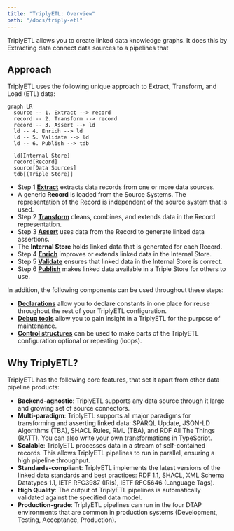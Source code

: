 ```yaml
---
title: "TriplyETL: Overview"
path: "/docs/triply-etl"
---
```


TriplyETL allows you to create linked data knowledge graphs.
It does this by Extracting data connect data sources to a pipelines that 

## Approach

TriplyETL uses the following unique approach to Extract, Transform, and Load (ETL) data:

```mermaid
graph LR
  source -- 1. Extract --> record
  record -- 2. Transform --> record
  record -- 3. Assert --> ld
  ld -- 4. Enrich --> ld
  ld -- 5. Validate --> ld
  ld -- 6. Publish --> tdb

  ld[Internal Store]
  record[Record]
  source[Data Sources]
  tdb[(Triple Store)]
```

- Step 1 [**Extract**](/docs/triply-etl/extract) extracts data records from one or more data sources.
- A generic **Record** is loaded from the Source Systems.  The representation of the Record is independent of the source system that is used.
- Step 2 [**Transform**](/docs/triply-etl/transform) cleans, combines, and extends data in the Record representation.
- Step 3 [**Assert**](/docs/triply-etl/assert) uses data from the Record to generate linked data assertions.
- The **Internal Store** holds linked data that is generated for each Record.
- Step 4 [**Enrich**](/docs/triply-etl/enrich) improves or extends linked data in the Internal Store.
- Step 5 [**Validate**](/docs/triply-etl/validate) ensures that linked data in the Internal Store is correct.
- Step 6 [**Publish**](/docs/triply-etl/publish) makes linked data available in a Triple Store for others to use.

In addition, the following components can be used throughout these steps:

- [**Declarations**](/docs/triply-etl/declare) allow you to declare constants in one place for reuse throughout the rest of your TriplyETL configuration.
- [**Debug tools**](/docs/triply-etl/debug) allow you to gain insight in a TriplyETL for the purpose of maintenance.
- [**Control structures**](/docs/triply-etl/control) can be used to make parts of the TriplyETL configuration optional or repeating (loops).


<!-- TODO
## Reference

The following pages document all TriplyETL features and configuration options:

- [**Source Connectors**](/docs/triply-etl/source-connectors) allows your TriplyETL pipeline to connect to a large number of source systems: relational databases, APIs, spreadsheets, etc.
- [**Declarations**](/docs/triply-etl/declarations) allow you to declare and later reuse commonly uses IRI prefixes, graph names, etc.
- Paradigms: TriplyETL supports multiple parasigms for *transforming* source data and *asserting* linked data.
- [**Transformations**](/docs/triply-etl/transformations)
  - [**JSON-LD**](/docs/triply-etl/transformations/jsonld) Transform records with JSON-LD Frames, assert linked data usong JSON-LD Expansion and Deserialization.
  - [**RATT**](/docs/triply-etl/transformations/ratt) RDF All The Things
    - [**Assertions**](/docs/triply-etl/transformations/ratt/assertions)
    - [**Transformations**](/docs/triply-etl/transformations/ratt/transformations)
  - [**SHACL**](/docs/triply-etl/transformations/shacl) Generate additional linked data by applying SHACL Rules.
  - [**SPARQL**](/docs/triply-etl/transformations/sparql) Transform from and to linked data (graph-to-graph) with SPARQL Construct and SPARQL Update.
- [**Publication**](/docs/triply-etl/publication) allow you to store the output of your TriplyETL pipeline in a data catalog.
- [**Validation**](/docs/triply-etl/validation) ensures that data generated by your TriplyETL pipeline conforms to your data model.
  - [**Graph Comparison**](/docs/triply-etl/validation/graph-comparison)
  - [**SHACL Validation**](/docs/triply-etl/validation/shacl)
- [**Control Structures**](/docs/triply-etl/control-structures)
- [**Debugging**](/docs/triply-etl/debugging)
- [**Production Systems**](/docs/triply-etl/production-systems) allows your TriplyETL pipelines to run in the four DTAP environments that are commonly used in production systems: Development, Testing, Acceptance, and Production.

    - [**Frames**](/docs/triply-etl/transformations/jsonld/frames) Transform source data records by applying one or more JSON-LD Frames.
    - [**Expansion**](/docs/triply-etl/transformations/jsonld/expansion) Assert linked data by applying JSON-LD Expansion to source data records.
    - [**Tree-shaped data**](/docs/triply-etl/transformations/ratt/tree-shaped-data)
    - [**Numeric data**](/docs/triply-etl/transformations/ratt/numeric-data)
  - [**RML**](/docs/triply-etl/transformations/rml) Perform transformations and assertions with RML.
-->

## Why TriplyETL?

TriplyETL has the following core features, that set it apart from other data pipeline products:

- **Backend-agnostic**: TriplyETL supports any data source through it large and growing set of source connectors.
- **Multi-paradigm**: TriplyETL supports all major paradigms for transforming and asserting linked data: SPARQL Update, JSON-LD Algorithms (TBA), SHACL Rules, RML (TBA), and RDF All The Things (RATT).  You can also write your own transformations in TypeScript.
- **Scalable**: TriplyETL processes data in a stream of self-contained records.  This allows TriplyETL pipelines to run in parallel, ensuring a high pipeline throughput.
- **Standards-compliant**: TriplyETL implements the latest versions of the linked data standards and best practices: RDF 1.1, SHACL, XML Schema Datatypes 1.1, IETF RFC3987 (IRIs), IETF RFC5646 (Language Tags).
- **High Quality**: The output of TriplyETL pipelines is automatically validated against the specified data model.
- **Production-grade**: TriplyETL pipelines can run in the four DTAP environments that are common in production systems (Development, Testing, Acceptance, Production).
